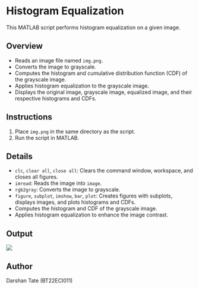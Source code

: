 # Histogram Equalization

This MATLAB script performs histogram equalization on a given image.

## Overview

- Reads an image file named `img.png`.
- Converts the image to grayscale.
- Computes the histogram and cumulative distribution function (CDF) of the grayscale image.
- Applies histogram equalization to the grayscale image.
- Displays the original image, grayscale image, equalized image, and their respective histograms and CDFs.

## Instructions

1. Place `img.png` in the same directory as the script.
2. Run the script in MATLAB.

## Details

- `clc`, `clear all`, `close all`: Clears the command window, workspace, and closes all figures.
- `imread`: Reads the image into `image`.
- `rgb2gray`: Converts the image to grayscale.
- `figure`, `subplot`, `imshow`, `bar`, `plot`: Creates figures with subplots, displays images, and plots histograms and CDFs.
- Computes the histogram and CDF of the grayscale image.
- Applies histogram equalization to enhance the image contrast.

## Output

![](https://github.com/user-attachments/assets/96e8a74e-8724-4a6d-beaf-93181f9d7dfd)


## Author

Darshan Tate (BT22ECI011)
